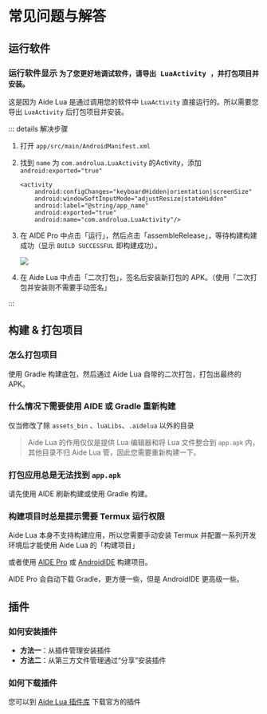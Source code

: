 # 常见问题与解答

## 运行软件

### 运行软件显示 `为了您更好地调试软件，请导出 LuaActivity ，并打包项目并安装。`

这是因为 Aide Lua 是通过调用您的软件中 `LuaActivity` 直接运行的。所以需要您导出 `LuaActivity` 后打包项目并安装。

::: details 解决步骤

1. 打开 `app/src/main/AndroidManifest.xml`
2. 找到 `name` 为 `com.androlua.LuaActivity` 的Activity，添加 `android:exported="true"`
    ``` xml:no-line-numbers{5}
    <activity
        android:configChanges="keyboardHidden|orientation|screenSize"
        android:windowSoftInputMode="adjustResize|stateHidden"
        android:label="@string/app_name"
        android:exported="true"
        android:name="com.androlua.LuaActivity"/>
    ```
3. 在 AIDE Pro 中点击「运行」，然后点击「assembleRelease」，等待构建构建成功（显示 `BUILD SUCCESSFUL` 即构建成功）。

    ![](/images/guide/aide/assemble_release.jpg)

4. 在 Aide Lua 中点击「二次打包」，签名后安装新打包的 APK。（使用「二次打包并安装则不需要手动签名」

:::

## 构建 & 打包项目

### 怎么打包项目

使用 Gradle 构建底包，然后通过 Aide Lua 自带的二次打包，打包出最终的 APK。

### 什么情况下需要使用 AIDE 或 Gradle 重新构建

仅当修改了除 `assets_bin` 、`luaLibs`、`.aidelua` 以外的目录

> Aide Lua 的作用仅仅是提供 Lua 编辑器和将 Lua 文件整合到 `app.apk` 内，其他目录不归 Aide Lua 管，因此您需要重新构建一下。

### 打包应用总是无法找到 `app.apk`

请先使用 AIDE 刷新构建或使用 Gradle 构建。

### 构建项目时总是提示需要 Termux 运行权限

Aide Lua 本身不支持构建应用，所以您需要手动安装 Termux 并配置一系列开发环境后才能使用 Aide Lua 的「构建项目」

或者使用 [AIDE Pro](https://www.aidepro.top/) 或 [AndroidIDE](https://androidide.com/) 构建项目。

AIDE Pro 会自动下载 Gradle，更方便一些，但是 AndroidIDE 更高级一些。

## 插件

### 如何安装插件

* __方法一__：从插件管理安装插件
* __方法二__：从第三方文件管理通过“分享”安装插件

### 如何下载插件

您可以到 [Aide Lua 插件库](https://aidelua.github.io/plugins.html) 下载官方的插件
